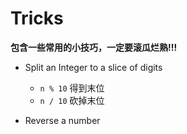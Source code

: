 # Tricks

**包含一些常用的小技巧，一定要滚瓜烂熟!!!**

* Split an Integer to a slice of digits
    * `n % 10` 得到末位
    * `n / 10` 砍掉末位

* Reverse a number